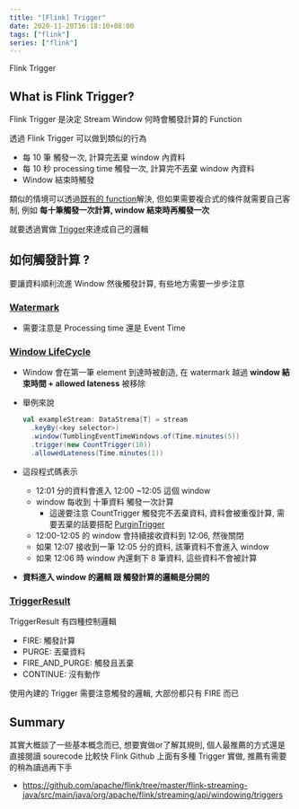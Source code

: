 ```yaml
---
title: "[Flink] Trigger"
date: 2020-11-20T16:18:10+08:00
tags: ["flink"]
series: ["flink"]
---
```


Flink Trigger

<!--more-->

## What is Flink Trigger?

Flink Trigger 是決定 Stream Window 何時會觸發計算的 Function

透過 Flink Trigger 可以做到類似的行為

* 每 10 筆 觸發一次, 計算完丟棄 window 內資料
* 每 10 秒 processing time 觸發一次, 計算完不丟棄 window 內資料
* Window 結束時觸發

類似的情境可以透過[既有的 function](https://ci.apache.org/projects/flink/flink-docs-master/api/java/org/apache/flink/streaming/api/windowing/triggers/Trigger.html)解決, 但如果需要複合式的條件就需要自己客制, 例如 __每十筆觸發一次計算, window 結束時再觸發一次__

就要透過實做 [Trigger](https://ci.apache.org/projects/flink/flink-docs-master/api/java/org/apache/flink/streaming/api/windowing/triggers/Trigger.html)來達成自己的邏輯

## 如何觸發計算 ?

要讓資料順利流進 Window 然後觸發計算, 有些地方需要一步步注意

### [Watermark](https://ci.apache.org/projects/flink/flink-docs-stable/dev/event_timestamps_watermarks.html#introduction-to-watermark-strategies)

* 需要注意是 Processing time 還是 Event Time

### [Window LifeCycle](https://ci.apache.org/projects/flink/flink-docs-stable/dev/stream/operators/windows.html#window-lifecycle)

* Window 會在第一筆 element 到達時被創造, 在 watermark 越過 __window 結束時間 + allowed lateness__ 被移除

* 舉例來說

    ```scala
    val exampleStream: DataStrema[T] = stream
      .keyBy(<key selector>)
      .window(TumblingEventTimeWindows.of(Time.minutes(5))
      .trigger(new CountTrigger(10))
      .allowedLateness(Time.minutes(1))
    ```
* 這段程式碼表示
    * 12:01 分的資料會進入 12:00 ~12:05 這個 window
    * window 每收到 十筆資料 觸發一次計算
        * 這邊要注意 CountTrigger 觸發完不丟棄資料, 資料會被重復計算, 需要丟棄的話要搭配 [PurginTrigger](https://ci.apache.org/projects/flink/flink-docs-master/api/java/org/apache/flink/streaming/api/windowing/triggers/PurgingTrigger.html)
    * 12:00-12:05 的 window 會持續接收資料到 12:06, 然後關閉
    * 如果 12:07 接收到一筆 12:05 分的資料, 該筆資料不會進入 window
    * 如果 12:06 時 window 內還剩下 8 筆資料, 這些資料不會被計算

* __資料進入 window 的邏輯 跟 觸發計算的邏輯是分開的__

### [TriggerResult](https://ci.apache.org/projects/flink/flink-docs-master/api/java/org/apache/flink/streaming/api/windowing/triggers/TriggerResult.html)

TriggerResult 有四種控制邏輯

* FIRE: 觸發計算
* PURGE: 丟棄資料
* FIRE_AND_PURGE: 觸發且丟棄
* CONTINUE: 沒有動作

使用內建的 Trigger 需要注意觸發的邏輯, 大部份都只有 FIRE 而已

## Summary

其實大概談了一些基本概念而已, 想要實做or了解其規則, 個人最推薦的方式還是直接閱讀 sourecode 比較快
Flink Github 上面有多種 Trigger 實做, 推薦有需要的稍為讀過再下手
* https://github.com/apache/flink/tree/master/flink-streaming-java/src/main/java/org/apache/flink/streaming/api/windowing/triggers
